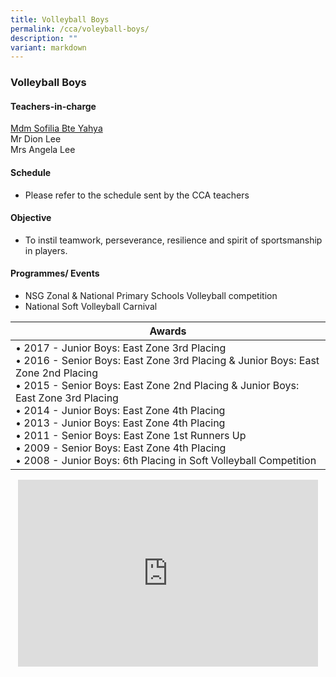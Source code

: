 ```yaml
---
title: Volleyball Boys
permalink: /cca/voleyball-boys/
description: ""
variant: markdown
---
```

### Volleyball Boys

#### Teachers-in-charge

[Mdm Sofilia Bte Yahya](mailto:sofilia_yahya@moe.edu.sg)  <br>
Mr Dion Lee <br>
Mrs Angela Lee<br>


  

#### Schedule

* Please refer to the schedule sent by the CCA teachers  

#### Objective

* To instil teamwork, perseverance, resilience and spirit of sportsmanship in players.  
  

#### Programmes/ Events  

*   NSG Zonal &amp; National Primary Schools Volleyball competition&nbsp;
*   National Soft Volleyball Carnival

| Awards |
|---|
| • 2017 - Junior Boys: East Zone 3rd Placing<br>• 2016 - Senior Boys: East Zone 3rd Placing &amp; Junior Boys: East Zone 2nd Placing<br>• 2015 - Senior Boys: East Zone 2nd Placing &amp; Junior Boys: East Zone 3rd Placing<br>• 2014 - Junior Boys: East Zone 4th Placing <br>• 2013 - Junior Boys: East Zone 4th Placing<br>• 2011 - Senior Boys: East Zone 1st Runners Up<br>• 2009 - Senior Boys: East Zone 4th Placing<br>• 2008 - Junior Boys: 6th Placing in Soft Volleyball Competition |

<p align="center"><iframe src="https://docs.google.com/presentation/d/e/2PACX-1vQqcq_g6J5IoD2VMLrDvhGIvCjsuN2H46LcAZ5K5COx6Z1XtyetueGHWJmmrG6woA/embed?start=true&amp;loop=true&amp;delayms=3000" frameborder="0" width="480" height="299" allowfullscreen="true"></iframe>
</p>